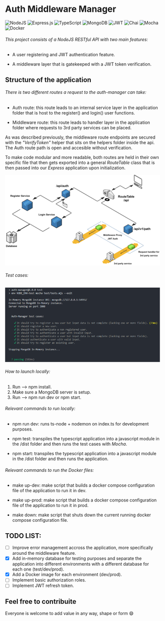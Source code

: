 # Auth Middleware Manager
![NodeJS](https://img.shields.io/badge/node.js-6DA55F?style=for-the-badge&logo=node.js&logoColor=white) ![Express.js](https://img.shields.io/badge/express.js-%23404d59.svg?style=for-the-badge&logo=express&logoColor=%2361DAFB) ![TypeScript](https://img.shields.io/badge/typescript-%23007ACC.svg?style=for-the-badge&logo=typescript&logoColor=white) ![MongoDB](https://img.shields.io/badge/MongoDB-%234ea94b.svg?style=for-the-badge&logo=mongodb&logoColor=white) ![JWT](https://img.shields.io/badge/JWT-black?style=for-the-badge&logo=JSON%20web%20tokens) ![Chai](https://img.shields.io/badge/chai-A30701?style=for-the-badge&logo=chai&logoColor=white) ![Mocha](https://img.shields.io/badge/-mocha-%238D6748?style=for-the-badge&logo=mocha&logoColor=white) ![Docker](https://img.shields.io/badge/Docker-2CA5E0?style=for-the-badge&logo=docker&logoColor=white)<br>

###### *This project consists of a NodeJS RESTful API with two main features:* <br>

* A user registering and JWT authentication feature.

* A middleware layer that is gatekeeped with a JWT token verification.

## Structure of the application

###### *There is two different routes a request to the auth-manager can take:* <br>

* Auth route: this route leads to an internal service layer in the application folder that is host to the register() and login() user functions.

* Middleware route: this route leads to handler layer in the application folder where requests to 3rd party services can be placed.

As was described previously, the middleware route endpoints are secured with the _"VerifyToken"_ helper that sits on the helpers folder inside the api. The Auth route path is open and accesible without verification.

To make code modular and more readable, both routes are held in their own specific file that then gets exported into a general _RouteTable_ class that is then passed into our _Express_ application upon initialization.

![Image](/arq.drawio.png)

###### *Test cases:* <br>

![Image](/test/in_memory_test_cases.png)

###### *How to launch locally:* <br>

1. Run --> npm install.
2. Make sure a MongoDB server is setup.
2. Run --> npm run dev or npm start.

###### *Relevant commands to run locally:* <br>

* npm run dev: runs ts-node + nodemon on index.ts for development purposes.

* npm test: transpiles the typescript application into a javascript module in the /dist folder and then runs the test cases with _Mocha_.

* npm start: transpiles the typescript application into a javascript module in the /dist folder and then runs the application.

###### *Relevant commands to run the Docker files:* <br>

* make up-dev: make script that builds a docker compose configuration file of the application to run it in dev.

* make up-prod: make script that builds a docker compose configuration file of the application to run it in prod.

* make down: make script that shuts down the current running docker compose configuration file.

## TODO LIST: <br>

- [ ] Improve error management accross the application, more specifically around the middleware feature.
- [x] Add in-memory database for testing purposes and separate the application into different environments with a different database for each one (test/dev/prod).
- [x] Add a Docker image for each environment (dev/prod).
- [ ] Implement basic authorization roles.
- [ ] Implement JWT refresh token.

## Feel free to contribuite

Everyone is welcome to add value in any way, shape or form :smile:
